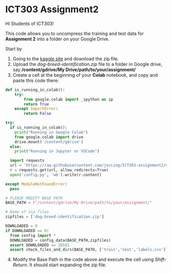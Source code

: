 # ICT303 Assignment2
Hi Students of ICT303!

This code allows you to uncompress the training and test data for **Assignment 2** into a folder on your Google Drive.

Start by
1. Going to the [kaggle site](https://www.kaggle.com/c/dog-breed-identification/data) and download the zip file.
2. Upload the *dog-breed-identification.zip* file to a folder in Google drive, say **/content/gdrive/My Drive/path/to/your/assignment/**
3. Create a cell at the beginning of your **Colab** notebook, and copy and paste this code there:

```python
def is_running_in_colab():
    try:
        from google.colab import _ipython as ip
        return True
    except ImportError:
        return False

try:
  if is_running_in_colab():
    print("Running in Google Colab")
    from google.colab import drive
    drive.mount('/content/gdrive')
  else:
    print("Running in Jupyter or VSCode")

  import requests
  url = 'https://raw.githubusercontent.com/joccing/ICT303-assignment2/master/config.py'
  r = requests.get(url, allow_redirects=True)
  open('config.py', 'wb').write(r.content)

except ModuleNotFoundError:
  pass

# PLEASE MODIFY BASE PATH
BASE_PATH = F"/content/gdrive/My Drive/path/to/your/assignment/"

# Name of zip files
zipfiles = ['dog-breed-identification.zip']

DOWNLOADED = 0
if DOWNLOADED == 0:
  from config import *
  DOWNLOADED = config_data(BASE_PATH,zipfiles)
  assert DOWNLOADED == 20581
  assert check_files_and_dirs(BASE_PATH, ['train','test','labels.csv']) == True
  ```

4. Modify the Base Path in the code above and execute the cell using *Shift-Return*.  It should start expanding the zip file. 